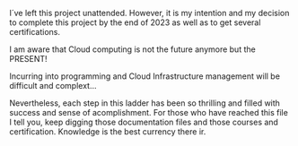 I´ve left this project unattended. However, it is my intention and my 
decision to complete this project by the end of 2023 as well as to get 
several certifications.

I am aware that Cloud computing is not the future anymore but the PRESENT!

Incurring into programming and Cloud Infrastructure management will be 
difficult and complext...

Nevertheless, each step in this ladder has been so thrilling and filled 
with success and sense of acomplishment. For those who have reached this 
file I tell you, keep digging those documentation files and those courses 
and certification. Knowledge is the best currency there ir.
